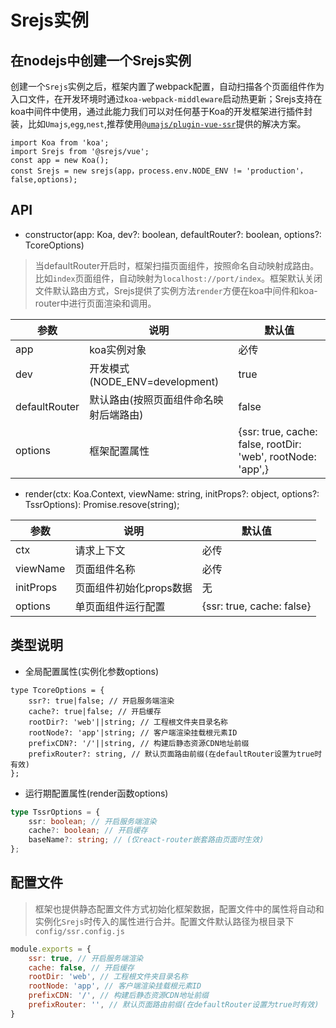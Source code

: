 # Srejs实例

## 在nodejs中创建一个Srejs实例

创建一个`Srejs`实例之后，框架内置了webpack配置，自动扫描各个页面组件作为入口文件，在开发环境时通过`koa-webpack-middleware`启动热更新；Srejs支持在koa中间件中使用，通过此能力我们可以对任何基于Koa的开发框架进行插件封装，比如`Umajs`,`egg`,`nest`,推荐使用[`@umajs/plugin-vue-ssr`](https://github.com/Umajs/plugin-vue-ssr#readme)提供的解决方案。
```
import Koa from 'koa';
import Srejs from '@srejs/vue';
const app = new Koa();
const Srejs = new srejs(app，process.env.NODE_ENV != 'production'，false,options);
```


## API 
 - constructor(app: Koa, dev?: boolean, defaultRouter?: boolean, options?: TcoreOptions)
> 当defaultRouter开启时，框架扫描页面组件，按照命名自动映射成路由。比如`index`页面组件，自动映射为`localhost://port/index`。框架默认关闭文件默认路由方式，Srejs提供了实例方法`render`方便在koa中间件和koa-router中进行页面渲染和调用。


|  参数    |   说明   |   默认值   |
| ---- | ---- | ---- |
|  app    |   koa实例对象   |   必传   |
|  dev   |  开发模式(NODE_ENV=development)    |  true    |
|  defaultRouter   |  默认路由(按照页面组件命名映射后端路由)    |   false   |
|  options   |  框架配置属性    |    {ssr: true, cache: false, rootDir: 'web', rootNode: 'app',}|

- render(ctx: Koa.Context, viewName: string, initProps?: object, options?: TssrOptions): Promise.resove(string);

|  参数    |   说明   |   默认值   |
| ---- | ---- | ---- |
|  ctx    |   请求上下文   |   必传   |
|  viewName   |  页面组件名称   |  必传    |
|  initProps   |  页面组件初始化props数据    |   无   |
|  options   |  单页面组件运行配置   |    {ssr: true, cache: false}|


## 类型说明

- 全局配置属性(实例化参数options)

```
type TcoreOptions = {
    ssr?: true|false; // 开启服务端渲染
    cache?: true|false; // 开启缓存
    rootDir?: 'web'||string; // 工程根文件夹目录名称
    rootNode?: 'app'|string; // 客户端渲染挂载根元素ID
    prefixCDN?: '/'||string, // 构建后静态资源CDN地址前缀
    prefixRouter?: string, // 默认页面路由前缀(在defaultRouter设置为true时有效)
};
```

- 运行期配置属性(render函数options)

```ts
type TssrOptions = {
    ssr: boolean; // 开启服务端渲染
    cache?: boolean; // 开启缓存
    baseName?: string; // (仅react-router嵌套路由页面时生效)
};
```

## 配置文件
> 框架也提供静态配置文件方式初始化框架数据，配置文件中的属性将自动和实例化`Srejs`时传入的属性进行合并。配置文件默认路径为根目录下`config/ssr.config.js`

```js
module.exports = {
    ssr: true, // 开启服务端渲染
    cache: false, // 开启缓存
    rootDir: 'web', // 工程根文件夹目录名称
    rootNode: 'app', // 客户端渲染挂载根元素ID
    prefixCDN: '/', // 构建后静态资源CDN地址前缀
    prefixRouter: '', // 默认页面路由前缀(在defaultRouter设置为true时有效)
}
```
